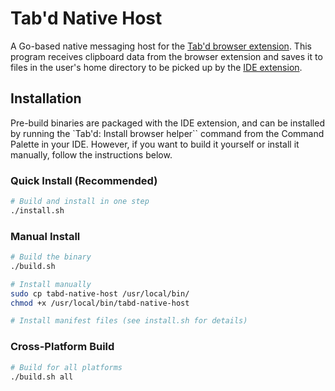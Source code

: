 # Tab'd Native Host

A Go-based native messaging host for the [Tab'd browser extension](https://github.com/iann0036/tabd-extension). This program receives clipboard data from the browser extension and saves it to files in the user's home directory to be picked up by the [IDE extension](https://github.com/iann0036/tabd).

## Installation

Pre-build binaries are packaged with the IDE extension, and can be installed by running the `Tab'd: Install browser helper`` command from the Command Palette in your IDE. However, if you want to build it yourself or install it manually, follow the instructions below.

### Quick Install (Recommended)

```bash
# Build and install in one step
./install.sh
```

### Manual Install

```bash
# Build the binary
./build.sh

# Install manually
sudo cp tabd-native-host /usr/local/bin/
chmod +x /usr/local/bin/tabd-native-host

# Install manifest files (see install.sh for details)
```

### Cross-Platform Build

```bash
# Build for all platforms
./build.sh all
```

